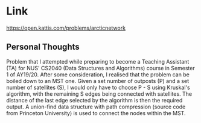 # Link

https://open.kattis.com/problems/arcticnetwork

## Personal Thoughts

Problem that I attempted while preparing to become a Teaching Assistant (TA) for NUS' CS2040 (Data Structures and Algorithms) course in Semester 1 of AY19/20. After some consideration, I realised that the problem can be boiled down to an MST one. Given a set number of outposts (P) and a set number of satellites (S), I would only have to choose P - S using Kruskal's algorithm, with the remaining S edges being connected with satellites. The distance of the last edge selected by the algorithm is then the required output. A union-find data structure with path compression (source code from Princeton University) is used to connect the nodes within the MST.

